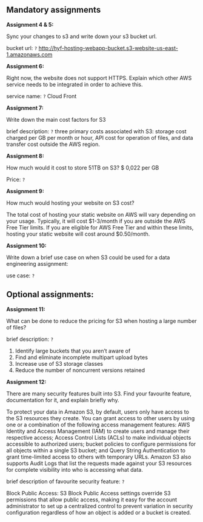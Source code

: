 ## Mandatory assignments

**Assignment 4 & 5:**

Sync your changes to s3 and write down your s3 bucket url.

bucket url: `?`
http://hyf-hosting-webapp-bucket.s3-website-us-east-1.amazonaws.com

**Assignment 6:**

Right now, the website does not support HTTPS. Explain which other AWS service needs to be integrated in order to achieve this.

service name: `?`
Cloud Front

**Assignment 7:**

Write down the main cost factors for S3

brief description: `?`
three primary costs associated with S3: storage cost charged per GB per month or hour, API cost for operation of files, and data transfer cost outside the AWS region.

**Assignment 8:**

How much would it cost to store 51TB on S3? 
$ 0,022 per GB

Price: `?`

**Assignment 9:**

How much would hosting your website on S3 cost?

The total cost of hosting your static website on AWS will vary depending on your usage. Typically, it will cost $1-3/month if you are outside the AWS Free Tier limits. If you are eligible for AWS Free Tier and within these limits, hosting your static website will cost around $0.50/month.

**Assignment 10:**

Write down a brief use case on when S3 could be used for a data engineering assignment:

use case: `?`

## Optional assignments:

**Assignment 11:**

What can be done to reduce the pricing for S3 when hosting a large number of files?

brief description: `?`
1. Identify large buckets that you aren’t aware of
2. Find and eliminate incomplete multipart upload bytes
3. Increase use of S3 storage classes
4. Reduce the number of noncurrent versions retained


**Assignment 12:**

There are many security features built into S3. Find your favourite feature, documentation for it, and explain briefly why.

To protect your data in Amazon S3, by default, users only have access to the S3 resources they create. You can grant access to other users by using one or a combination of the following access management features: AWS Identity and Access Management (IAM) to create users and manage their respective access; Access Control Lists (ACLs) to make individual objects accessible to authorized users; bucket policies to configure permissions for all objects within a single S3 bucket; and Query String Authentication to grant time-limited access to others with temporary URLs. Amazon S3 also supports Audit Logs that list the requests made against your S3 resources for complete visibility into who is accessing what data.

brief description of favourite security feature: `?`


Block Public Access:
 S3 Block Public Access settings override S3 permissions that allow public access, making it easy for the account administrator to set up a centralized control to prevent variation in security configuration regardless of how an object is added or a bucket is created.
